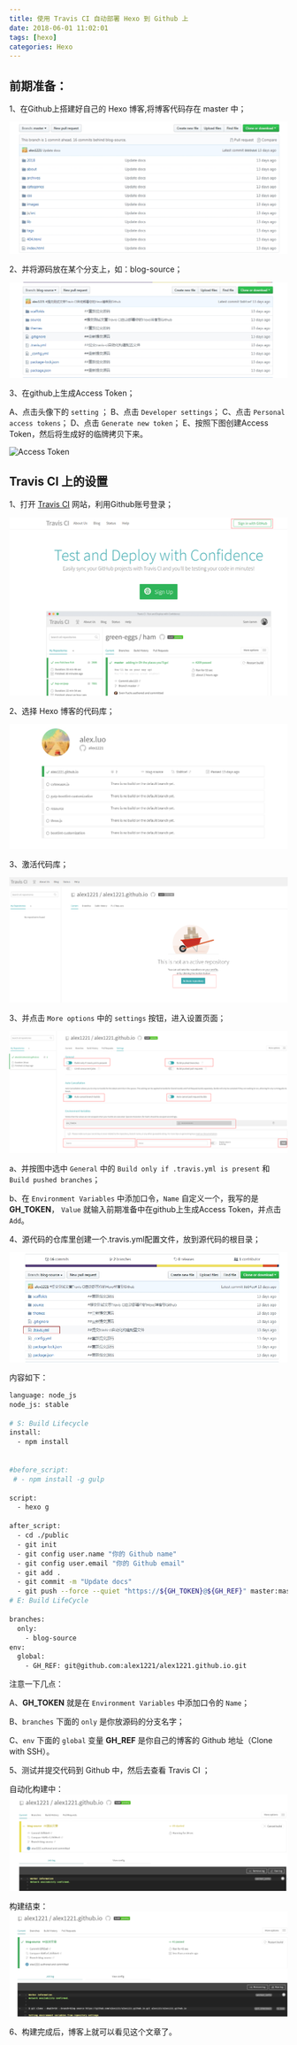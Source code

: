 ```yaml
---
title: 使用 Travis CI 自动部署 Hexo 到 Github 上
date: 2018-06-01 11:02:01
tags: [hexo]
categories: Hexo
---
```


## 前期准备：

1、在Github上搭建好自己的 Hexo 博客,将博客代码存在 master 中；

![master](https://raw.githubusercontent.com/alex1221/resource/master/images/hexo/travisCI/hexo-master.jpg)

2、并将源码放在某个分支上，如：blog-source；

![blog-source](https://raw.githubusercontent.com/alex1221/resource/master/images/hexo/travisCI/hexo-source.jpg)

3、在github上生成Access Token；

A、点击头像下的 `setting` ；
B、点击 `Developer settings`；
C、点击 `Personal access tokens`；
D、点击 `Generate new token`；
E、按照下图创建Access Token，然后将生成好的临牌拷贝下来。

![Access Token]()

## Travis CI 上的设置

1、打开 [Travis CI](https://travis-ci.org/) 网站，利用Github账号登录；

![login](https://raw.githubusercontent.com/alex1221/resource/master/images/hexo/travisCI/login.jpg)

2、选择 Hexo 博客的代码库；

![op00](https://raw.githubusercontent.com/alex1221/resource/master/images/hexo/travisCI/op00.jpg)

3、激活代码库；

![激活](https://raw.githubusercontent.com/alex1221/resource/master/images/hexo/travisCI/op01.jpg)

3、并点击 `More options` 中的 `settings` 按钮，进入设置页面；

![settings](https://raw.githubusercontent.com/alex1221/resource/master/images/hexo/travisCI/setting.jpg)

a、并按图中选中 `General` 中的 `Build only if .travis.yml is present` 和 `Build pushed branches`；

b、在 `Environment Variables` 中添加口令，`Name` 自定义一个，我写的是 **GH_TOKEN**， `Value` 就输入前期准备中在github上生成Access Token，并点击 `Add`。

4、源代码的仓库里创建一个.travis.yml配置文件，放到源代码的根目录；

![travis](https://raw.githubusercontent.com/alex1221/resource/master/images/hexo/travisCI/travis.jpg)

内容如下：

``` bash
language: node_js
node_js: stable

# S: Build Lifecycle
install:
  - npm install


#before_script:
 # - npm install -g gulp

script:
  - hexo g

after_script:
  - cd ./public
  - git init
  - git config user.name "你的 Github name"
  - git config user.email "你的 Github email"
  - git add .
  - git commit -m "Update docs"
  - git push --force --quiet "https://${GH_TOKEN}@${GH_REF}" master:master
# E: Build LifeCycle

branches:
  only:
    - blog-source  
env:
  global:
    - GH_REF: git@github.com:alex1221/alex1221.github.io.git 

```

注意一下几点：

A、**GH_TOKEN** 就是在 `Environment Variables` 中添加口令的 `Name`；

B、`branches` 下面的 `only` 是你放源码的分支名字；

C、`env` 下面的 `global` 变量 **GH_REF** 是你自己的博客的 Github 地址（Clone with SSH）。

5、测试并提交代码到 Github 中，然后去查看 Travis CI ；

自动化构建中：
![building](https://raw.githubusercontent.com/alex1221/resource/master/images/hexo/travisCI/travis_building.jpg)

构建结束：
![builded](https://raw.githubusercontent.com/alex1221/resource/master/images/hexo/travisCI/travis_builded.jpg)

6、构建完成后，博客上就可以看见这个文章了。




